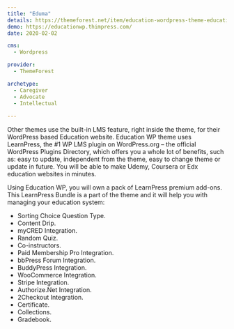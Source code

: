 ```yaml
---
title: "Eduma"
details: https://themeforest.net/item/education-wordpress-theme-education-wp/14058034
demo: https://educationwp.thimpress.com/
date: 2020-02-02

cms: 
  - Wordpress

provider: 
  - ThemeForest

archetype:
  - Caregiver
  - Advocate
  - Intellectual
  
---
```


Other themes use the built-in LMS feature, right inside the theme, for their WordPress based Education website. Education WP theme uses LearnPress, the #1 WP LMS plugin on WordPress.org – the official WordPress Plugins Directory, which offers you a whole lot of benefits, such as: easy to update, independent from the theme, easy to change theme or update in future. You will be able to make Udemy, Coursera or Edx education websites in minutes.

Using Education WP, you will own a pack of LearnPress premium add-ons. This LearnPress Bundle is a part of the theme and it will help you with managing your education system:

- Sorting Choice Question Type.
- Content Drip.
- myCRED Integration.
- Random Quiz.
- Co-instructors.
- Paid Membership Pro Integration.
- bbPress Forum Integration.
- BuddyPress Integration.
- WooCommerce Integration.
- Stripe Integration.
- Authorize.Net Integration.
- 2Checkout Integration.
- Certificate.
- Collections.
- Gradebook.

